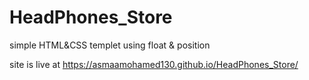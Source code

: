 # HeadPhones_Store
simple HTML&CSS templet
using float & position

site is live at https://asmaamohamed130.github.io/HeadPhones_Store/
